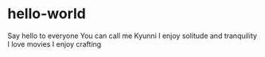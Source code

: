# hello-world
Say hello to everyone
You can call me Kyunni
I enjoy solitude and tranquility
I love movies
I enjoy crafting
